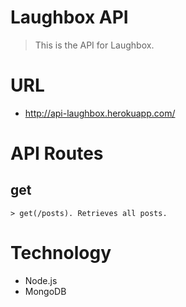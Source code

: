 <!-- <h1>Summary</h1>

<p>Api-laughbox will be the api for laugh box. It will handle the backend
functionality for React.<p>




<h3>Technology</h3>
<ul>
<li>Node.js</li>
<li>Mongodb</li>
</ul>




<h3>URL</h3>
<a href="http://api-laughbox.herokuapp.com/">http://api-laughbox.herokuapp.com/</a>




<h3>API</h3>

<p>This will retrieve all posts
get /posts</p>


<p>This will retrieve a single post by id
get /posts/:id</p>

<p>This will create a post
post /posts</p>

<p>This will update a post
put /posts/:id</p>


<p>This will delete a post by id
delete /posts/:id</p> -->



# Laughbox API

> This is the API for Laughbox.


# URL

* http://api-laughbox.herokuapp.com/


# API Routes

## get

	> get(/posts). Retrieves all posts. 


# Technology

* Node.js
* MongoDB



